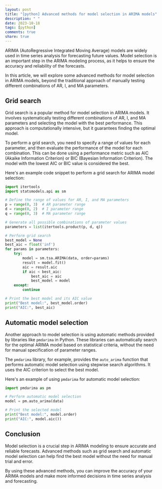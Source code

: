 ```yaml
---
layout: post
title: "[python] Advanced methods for model selection in ARIMA models"
description: " "
date: 2023-10-18
tags: [python]
comments: true
share: true
---
```


ARIMA (AutoRegressive Integrated Moving Average) models are widely used in time series analysis for forecasting future values. Model selection is an important step in the ARIMA modeling process, as it helps to ensure the accuracy and reliability of the forecasts.

In this article, we will explore some advanced methods for model selection in ARIMA models, beyond the traditional approach of manually testing different combinations of AR, I, and MA parameters.

## Grid search

Grid search is a popular method for model selection in ARIMA models. It involves systematically testing different combinations of AR, I, and MA parameters and selecting the model with the best performance. This approach is computationally intensive, but it guarantees finding the optimal model.

To perform a grid search, you need to specify a range of values for each parameter, and then evaluate the performance of the model for each combination. This can be done using a performance metric such as AIC (Akaike Information Criterion) or BIC (Bayesian Information Criterion). The model with the lowest AIC or BIC value is considered the best.

Here's an example code snippet to perform a grid search for ARIMA model selection:

```python
import itertools
import statsmodels.api as sm

# Define the range of values for AR, I, and MA parameters
p = range(0, 3)  # AR parameter range
d = range(0, 2)  # I parameter range
q = range(0, 3)  # MA parameter range

# Generate all possible combinations of parameter values
parameters = list(itertools.product(p, d, q))

# Perform grid search
best_model = None
best_aic = float('inf')
for params in parameters:
    try:
        model = sm.tsa.ARIMA(data, order=params)
        result = model.fit()
        aic = result.aic
        if aic < best_aic:
            best_aic = aic
            best_model = model
    except:
        continue

# Print the best model and its AIC value
print("Best model:", best_model.order)
print("AIC:", best_aic)
```

## Automatic model selection

Another approach to model selection is using automatic methods provided by libraries like `pmdarima` in Python. These libraries can automatically search for the optimal ARIMA model based on statistical criteria, without the need for manual specification of parameter ranges.

The `pmdarima` library, for example, provides the `auto_arima` function that performs automatic model selection using stepwise search algorithms. It uses the AIC criterion to select the best model.

Here's an example of using `pmdarima` for automatic model selection:

```python
import pmdarima as pm

# Perform automatic model selection
model = pm.auto_arima(data)

# Print the selected model
print("Best model:", model.order)
print("AIC:", model.aic())
```

## Conclusion

Model selection is a crucial step in ARIMA modeling to ensure accurate and reliable forecasts. Advanced methods such as grid search and automatic model selection can help find the best model without the need for manual trial and error.

By using these advanced methods, you can improve the accuracy of your ARIMA models and make more informed decisions in time series analysis and forecasting.